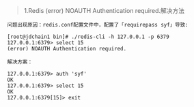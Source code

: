 >1.Redis (error) NOAUTH Authentication required.解决方法

    问题出现原因：redis.conf配置文件中，配置了「requirepass syf」导致:

    [root@jdchain1 bin]# ./redis-cli -h 127.0.0.1 -p 6379
    127.0.0.1:6379> select 15
    (error) NOAUTH Authentication required.
    
    解决方案：
    
    127.0.0.1:6379> auth 'syf'
    OK
    127.0.0.1:6379> select 15
    OK
    127.0.0.1:6379[15]> exit
